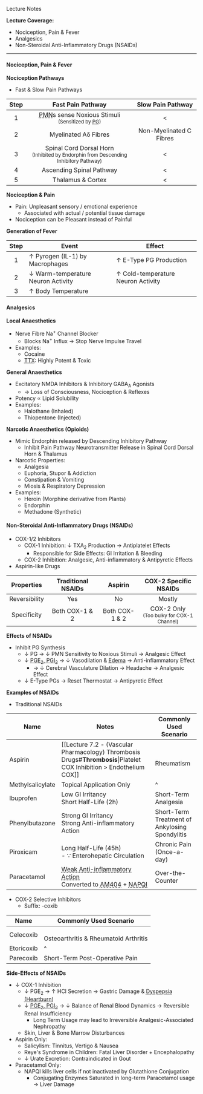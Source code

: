 Lecture Notes

**Lecture Coverage:**
- Nociception, Pain & Fever
- Analgesics
- Non-Steroidal Anti-Inflammatory Drugs (NSAIDs)

---
#### **Nociception, Pain & Fever**
**Nociception Pathways**
- Fast & Slow Pain Pathways

| Step |                                                                     Fast Pain Pathway                                                                      |    Slow Pain Pathway    |
| :--: | :--------------------------------------------------------------------------------------------------------------------------------------------------------: | :---------------------: |
|  1   | <abbr Title="Polymodal Nociceptive Neurones">PMN</abbr>s sense Noxious Stimuli<br><font size="2">(Sensitized by <abbr Title="Prostaglandin">PG</abbr>)</r> |            <            |
|  2   |                                                                    Myelinated Aδ Fibres                                                                    | Non-Myelinated C Fibres |
|  3   |                         Spinal Cord Dorsal Horn<br><font size="2">(Inhibited by Endorphin from Descending Inhibitory Pathway)</r>                          |            <            |
|  4   |                                                                  Ascending Spinal Pathway                                                                  |            <            |
|  5   |                                                                     Thalamus & Cortex                                                                      |            <            |

**Nociception & Pain**
- Pain: Unpleasant sensory / emotional experience 
	- Associated with actual / potential tissue damage
- Nociception can be Pleasant instead of Painful

**Generation of Fever**

| Step | Event                              | Effect                             |
| :--: | ---------------------------------- | ---------------------------------- |
|  1   | ↑ Pyrogen (IL-1) by Macrophages    | ↑ E-Type PG Production             |
|  2   | ↓ Warm-temperature Neuron Activity | ↑ Cold-temperature Neuron Activity |
|  3   | ↑ Body Temperature                 |                                    |


#### **Analgesics**
**Local Anaesthetics**
- Nerve Fibre Na<sup>+</sup> Channel Blocker
	- Blocks Na<sup>+</sup> Influx → Stop Nerve Impulse Travel
- Examples:
	- Cocaine
	- <abbr Title="Tetradotoxin">TTX</abbr>: Highly Potent & Toxic

**General Anaesthetics**
- Excitatory NMDA Inhibitors & Inhibitory GABA<sub>A</sub> Agonists
	- → Loss of Consciousness, Nociception & Reflexes
- Potency ∝ Lipid Solubility
- Examples:
	- Halothane (Inhaled)
	- Thiopentone (Injected)

**Narcotic Anaesthetics (Opioids)**
- Mimic Endorphin released by Descending Inhibitory Pathway
	- Inhibit Pain Pathway Neurotransmitter Release in Spinal Cord Dorsal Horn & Thalamus
- Narcotic Properties:
	- Analgesia
	- Euphoria, Stupor & Addiction
	- Constipation & Vomiting
	- Miosis & Respiratory Depression
- Examples:
	- Heroin (Morphine derivative from Plants)
	- Endorphin
	- Methadone (Synthetic)


#### **Non-Steroidal Anti-Inflammatory Drugs (NSAIDs)**
- COX-1/2 Inhibitors
	- COX-1 Inhibition: ↓ TXA<sub>2</sub> Production → Antiplatelet Effects
		- Responsible for Side Effects: GI Irritation & Bleeding
	- COX-2 Inhibition: Analgesic, Anti-inflammatory & Antipyretic Effects
- Aspirin-like Drugs

|  Properties   | Traditional NSAIDs |    Aspirin     |                       COX-2 Specific NSAIDs                       |
| :-----------: | :----------------: | :------------: | :---------------------------------------------------------------: |
| Reversibility |        Yes         |       No       |                              Mostly                               |
|  Specificity  |   Both COX-1 & 2   | Both COX-1 & 2 | COX-2 Only<br><font size="2">(Too bulky for COX-1 Channel)</font> |

**Effects of NSAIDs**
- Inhibit PG Synthesis
	- ↓ PG → ↓ PMN Sensitivity to Noxious Stimuli → Analgesic Effect
	- ↓ <abbr Title="Vasodilator PGs">PGE<sub>2</sub>, PGI<sub>2</sub></abbr> → ↓ Vasodilation & <abbr Title="Swelling in Tissue">Edema</abbr> → Anti-inflammatory Effect
		- → ↓ Cerebral Vasculature Dilation → Headache → Analgesic Effect
	- ↓ E-Type PGs → Reset Thermostat → Antipyretic Effect

**Examples of NSAIDs**
- Traditional NSAIDs

| Name             | Notes                                                                                                                                                                                                                          | Commonly Used Scenario                         |
| ---------------- | ------------------------------------------------------------------------------------------------------------------------------------------------------------------------------------------------------------------------------ | ---------------------------------------------- |
| Aspirin          | [[Lecture 7.2 - (Vascular Pharmacology) Thrombosis Drugs#**Thrombosis**\|Platelet COX Inhibition > Endothelium COX]]                                                                                                           | <br>Rheumatism                                 |
| Methylsalicylate | Topical Application Only                                                                                                                                                                                                       | ^                                              |
| Ibuprofen        | Low GI Irritancy<br>Short Half-Life (2h)                                                                                                                                                                                       | Short-Term Analgesia                           |
| Phenylbutazone   | Strong GI Irritancy<br>Strong Anti-inflammatory Action                                                                                                                                                                         | Short-Term Treatment of Ankylosing Spondylitis |
| Piroxicam        | Long Half-Life (45h)<br>- ∵ Enterohepatic Circulation                                                                                                                                                                          | Chronic Pain (Once-a-day)                      |
| Paracetamol      | <abbr Title="Weakened by Peroxide in Inflamed Tissue">Weak Anti-inflammatory Action</abbr><br>Converted to <abbr Title="Local Anaesthetic-Like Molecule">AM404</abbr> + <abbr Title="TRPA1 Pain Receptor Blocker">NAPQI</abbr> | Over-the-Counter                               |
- COX-2 Selective Inhibitors
	- Suffix: -coxib

| Name       | Commonly Used Scenario                    |
| ---------- | ----------------------------------------- |
| Celecoxib  | <br>Osteoarthritis & Rheumatoid Arthritis |
| Etoricoxib | ^                                         |
| Parecoxib  | Short-Term Post-Operative Pain            |


**Side-Effects of NSAIDs**
- ↓ COX-1 Inhibition
	- ↓ PGE<sub>2</sub> → ↑ HCl Secretion → Gastric Damage & <abbr Title="Nausea & Vomiting">Dyspepsia (Heartburn)</abbr>
	- ↓ <abbr Title="Vasodilator PGs">PGE<sub>2</sub>, PGI<sub>2</sub></abbr> → ↓ Balance of Renal Blood Dynamics → Reversible Renal Insufficiency
		- Long Term Usage may lead to Irreversible Analgesic-Associated Nephropathy
	- Skin, Liver & Bone Marrow Disturbances
- Aspirin Only:
	- Salicylism: Tinnitus, Vertigo & Nausea
	- Reye's Syndrome in Children: Fatal Liver Disorder + Encephalopathy
	- ↓ Urate Excretion: Contraindicated in Gout
- Paracetamol Only:
	- NAPQI kills liver cells if not inactivated by Glutathione Conjugation
		- Conjugating Enzymes Saturated in long-term Paracetamol usage → Liver Damage